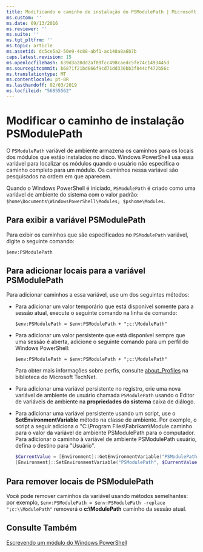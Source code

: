 ```yaml
---
title: Modificando o caminho de instalação do PSModulePath | Microsoft Docs
ms.custom: ''
ms.date: 09/13/2016
ms.reviewer: ''
ms.suite: ''
ms.tgt_pltfrm: ''
ms.topic: article
ms.assetid: dc5ce5a2-50e9-4c88-abf1-ac148a8a6b7b
caps.latest.revision: 15
ms.openlocfilehash: 639d3a28dd2af09fcc498caedc5fe74c1493445d
ms.sourcegitcommit: b6871f21bd666f9cd71dd336bb3f844cf472b56c
ms.translationtype: MT
ms.contentlocale: pt-BR
ms.lasthandoff: 02/03/2019
ms.locfileid: "56855562"
---
```

# <a name="modifying-the-psmodulepath-installation-path"></a>Modificar o caminho de instalação PSModulePath

O `PSModulePath` variável de ambiente armazena os caminhos para os locais dos módulos que estão instalados no disco. Windows PowerShell usa essa variável para localizar os módulos quando o usuário não especifica o caminho completo para um módulo. Os caminhos nessa variável são pesquisados na ordem em que aparecem.

Quando o Windows PowerShell é iniciado, `PSModulePath` é criado como uma variável de ambiente do sistema com o valor padrão: `$home\Documents\WindowsPowerShell\Modules; $pshome\Modules`.

## <a name="to-view-the-psmodulepath-variable"></a>Para exibir a variável PSModulePath

Para exibir os caminhos que são especificados no `PSModulePath` variável, digite o seguinte comando:

`$env:PSModulePath`

## <a name="to-add-locations-to-the-psmodulepath-variable"></a>Para adicionar locais para a variável PSModulePath

Para adicionar caminhos a essa variável, use um dos seguintes métodos:

- Para adicionar um valor temporário que está disponível somente para a sessão atual, execute o seguinte comando na linha de comando:

  `$env:PSModulePath = $env:PSModulePath + ";c:\ModulePath"`

- Para adicionar um valor persistente que está disponível sempre que uma sessão é aberta, adicione o seguinte comando para um perfil do Windows PowerShell:

  `$env:PSModulePath = $env:PSModulePath + ";c:\ModulePath"`

  Para obter mais informações sobre perfis, consulte [about_Profiles](/powershell/module/microsoft.powershell.core/about/about_profiles) na biblioteca do Microsoft TechNet.

- Para adicionar uma variável persistente no registro, crie uma nova variável de ambiente de usuário chamada `PSModulePath` usando o Editor de variáveis de ambiente na **propriedades do sistema** caixa de diálogo.

- Para adicionar uma variável persistente usando um script, use o **SetEnvironmentVariable** método na classe de ambiente. Por exemplo, o script a seguir adiciona o "C:\Program Files\Fabrikam\Module caminho para o valor da variável de ambiente PSModulePath para o computador. Para adicionar o caminho à variável de ambiente PSModulePath usuário, defina o destino para "Usuário".

  ```powershell
  $CurrentValue = [Environment]::GetEnvironmentVariable("PSModulePath", "Machine")
  [Environment]::SetEnvironmentVariable("PSModulePath", $CurrentValue + ";C:\Program Files\Fabrikam\Modules", "Machine")

  ```

## <a name="to-remove-locations-from-the-psmodulepath"></a>Para remover locais de PSModulePath

Você pode remover caminhos da variável usando métodos semelhantes: por exemplo, `$env:PSModulePath = $env:PSModulePath -replace ";c:\\ModulePath"` removerá o **c:\ModulePath** caminho da sessão atual.

## <a name="see-also"></a>Consulte Também

[Escrevendo um módulo do Windows PowerShell](./writing-a-windows-powershell-module.md)

